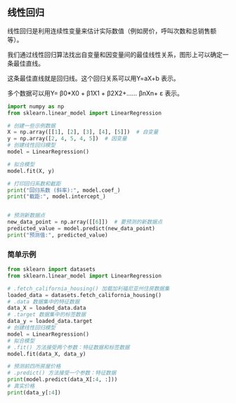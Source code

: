 
## 线性回归

线性回归是利用连续性变量来估计实际数值（例如房价，呼叫次数和总销售额等）。

我们通过线性回归算法找出自变量和因变量间的最佳线性关系，图形上可以确定一条最佳直线。

这条最佳直线就是回归线。这个回归关系可以用Y=aX+b 表示。

多个数据可以用Y= β0*X0 + β1X1 + β2X2+…… βnXn+ ε 表示。


```python 
import numpy as np
from sklearn.linear_model import LinearRegression

# 创建一些示例数据
X = np.array([[1], [2], [3], [4], [5]])  # 自变量
y = np.array([2, 4, 5, 4, 5])  # 因变量
# 创建线性回归模型
model = LinearRegression()

# 拟合模型
model.fit(X, y)

# 打印回归系数和截距
print("回归系数 (斜率):", model.coef_)
print("截距:", model.intercept_)


# 预测新数据点
new_data_point = np.array([[6]])  # 要预测的新数据点
predicted_value = model.predict(new_data_point)
print("预测值:", predicted_value)

```


### 简单示例


```python 
from sklearn import datasets
from sklearn.linear_model import LinearRegression

# .fetch_california_housing() 加载加利福尼亚州住房数据集
loaded_data = datasets.fetch_california_housing()
# .data 数据集中的特征数据
data_X = loaded_data.data
# .target 数据集中的标签数据
data_y = loaded_data.target
# 创建线性回归模型
model = LinearRegression()
# 拟合模型
# .fit() 方法接受两个参数：特征数据和标签数据
model.fit(data_X, data_y)

# 预测前四所房屋价格
# .predict() 方法接受一个参数：特征数据
print(model.predict(data_X[:4, :]))
# 真实价格
print(data_y[:4])
```

